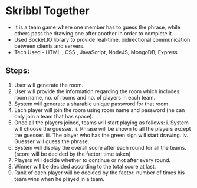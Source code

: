 # Skribbl Together

* It is a team game where one member has to guess the phrase, while others
pass the drawing one after another in order to complete it.
* Used Socket.IO library to provide real-time, bidirectional communication
between clients and servers.
* Tech Used - HTML , CSS , JavaScript, NodeJS, MongoDB, Express

## Steps:
1.	User will generate the room.
2.	User will provide the information regarding the room which includes: room name,  no. of rooms and no. of players in each team.
3.	System will generate a sharable unique password for that room.
4.	Each player will join the room using room name and password (he can only join a team that has space).
5.	Once all the players joined, teams will start playing as follows:
    i.	 System will choose the guesser.
    ii.	 Phrase will be shown to all the players except the guesser.
    iii. The player who has the green sign will start drawing.
    iv.	 Guesser will guess the phrase. 
7.	System will display the overall score after each round for all the teams.
(score will be decided by the factor: time taken)
8.	Players will decide whether to continue or not after every round.
9.	Winner will be decided according to the total score at last.
10.	Rank of each player will be decided by the factor: number of times his team wins when he played in a team.
